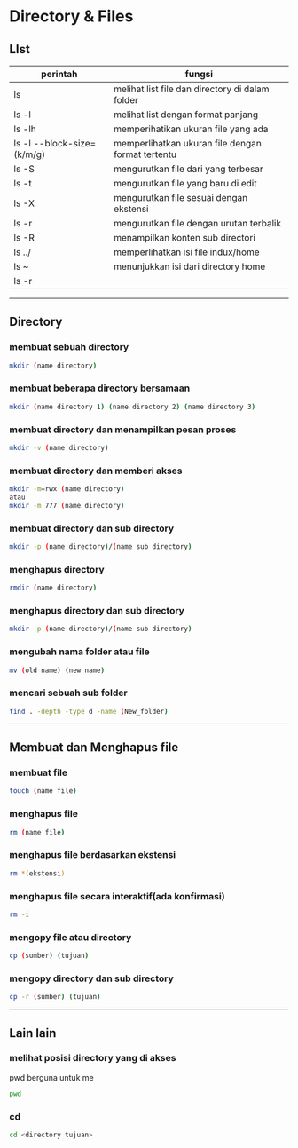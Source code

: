 # Directory & Files

## LIst

| perintah | fungsi |
|---    |---    |
|ls     | melihat list file dan directory di dalam folder|
|ls -l  | melihat list dengan format panjang |
|ls -lh | memperihatikan ukuran file yang ada |
|ls -l --block-size=(k/m/g) | memperlihatkan ukuran file dengan format tertentu|
|ls -S | mengurutkan file dari yang terbesar |
|ls -t | mengurutkan file yang baru di edit|
|ls -X | mengurutkan file sesuai dengan ekstensi|
|ls -r | mengurutkan file dengan urutan terbalik |
|ls -R | menampilkan konten sub directori |
|ls ../| memperlihatkan isi file indux/home |
|ls ~  | menunjukkan isi dari directory home|
|ls -r |

---

## Directory

### membuat sebuah directory

```sh
mkdir (name directory)
```

### membuat beberapa directory bersamaan

```sh
mkdir (name directory 1) (name directory 2) (name directory 3)
```

### membuat directory dan menampilkan pesan proses

```sh
mkdir -v (name directory)
```

### membuat directory dan memberi akses

```sh
mkdir -m=rwx (name directory)
atau
mkdir -m 777 (name directory)
```

### membuat directory dan sub directory

```sh
mkdir -p (name directory)/(name sub directory)
```

### menghapus directory

```sh
rmdir (name directory)
```

### menghapus directory dan sub directory

```sh
mkdir -p (name directory)/(name sub directory)
```

### mengubah nama folder atau file

```sh
mv (old name) (new name)
```

### mencari sebuah sub folder

```sh
find . -depth -type d -name (New_folder)
```

---

## Membuat dan Menghapus file

### membuat file

```sh
touch (name file)
```

### menghapus file

```sh
rm (name file)
```

### menghapus file berdasarkan ekstensi

```sh
rm *(ekstensi)
```

### menghapus file secara interaktif(ada konfirmasi)

```sh
rm -i
```

### mengopy file atau directory

```sh
cp (sumber) (tujuan)
```

### mengopy directory dan sub directory

```sh
cp -r (sumber) (tujuan)
```

---

## Lain lain

### melihat posisi directory yang di akses

pwd berguna untuk me

```sh
pwd
```

### cd

```sh
cd <directory tujuan>
```
